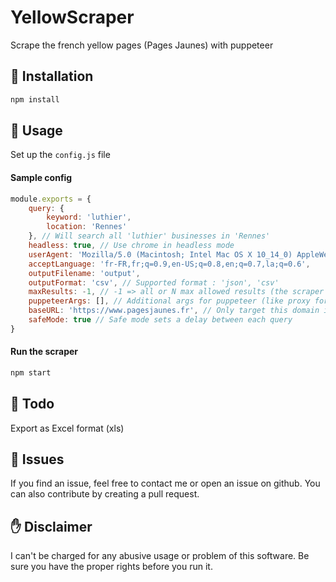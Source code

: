 # YellowScraper
Scrape the french yellow pages (Pages Jaunes) with puppeteer

## 🏁 Installation
```bash
npm install
```

## 🎈 Usage
Set up the `config.js` file

#### Sample config

```javascript
module.exports = {
    query: {
        keyword: 'luthier',
        location: 'Rennes'
    }, // Will search all 'luthier' businesses in 'Rennes'
    headless: true, // Use chrome in headless mode
    userAgent: 'Mozilla/5.0 (Macintosh; Intel Mac OS X 10_14_0) AppleWebKit/537.36 (KHTML, like Gecko) Chrome/71.0.3578.98 Safari/537.36',
    acceptLanguage: 'fr-FR,fr;q=0.9,en-US;q=0.8,en;q=0.7,la;q=0.6',
    outputFilename: 'output',
    outputFormat: 'csv', // Supported format : 'json', 'csv'
    maxResults: -1, // -1 => all or N max allowed results (the scraper will stop when the limits is outreached)
    puppeteerArgs: [], // Additional args for puppeteer (like proxy for example)
    baseURL: 'https://www.pagesjaunes.fr', // Only target this domain if you have the proper rights
    safeMode: true // Safe mode sets a delay between each query
}

```

#### Run the scraper
```bash
npm start
```
## 🔧 Todo
Export as Excel format (xls)

## 🐞 Issues
If you find an issue, feel free to contact me or open an issue on github. You can also contribute by creating a pull request.

## ✋ Disclaimer
I can't be charged for any abusive usage or problem of this software. Be sure you have the proper rights before you run it.
